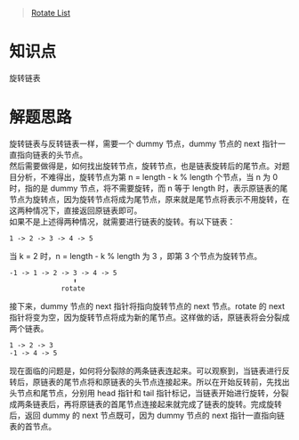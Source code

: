 > [Rotate List](https://leetcode.com/problems/rotate-list/description/)

# 知识点
旋转链表

# 解题思路
旋转链表与反转链表一样，需要一个 dummy 节点，dummy 节点的 next 指针一直指向链表的头节点。  
然后需要做得是，如何找出旋转节点，旋转节点，也是链表旋转后的尾节点。对题目分析，不难得出，旋转节点为第 n = length - k % length 个节点，当 n 为 0 时，指的是 dummy 节点，将不需要旋转，而 n 等于 length 时，表示原链表的尾节点为旋转点，因为旋转节点将成为尾节点，原来就是尾节点将表示不用旋转，在这两种情况下，直接返回原链表即可。  
如果不是上述得两种情况，就需要进行链表的旋转。有以下链表：
```
1 -> 2 -> 3 -> 4 -> 5
```
当 k = 2 时，n = length - k % length 为 3 ，即第 3 个节点为旋转节点。
```
-1 -> 1 -> 2 -> 3 -> 4 -> 5
                ⬆
             rotate
```
接下来，dummy 节点的 next 指针将指向旋转节点的 next 节点。rotate 的 next 指针将变为空，因为旋转节点将成为新的尾节点。这样做的话，原链表将会分裂成两个链表。
```
1 -> 2 -> 3
-1 -> 4 -> 5
```
现在面临的问题是，如何将分裂除的两条链表连起来。可以观察到，当链表进行反转后，原链表的尾节点将和原链表的头节点连接起来。所以在开始反转前，先找出头节点和尾节点，分别用 head 指针和 tail 指针标记，当链表开始进行旋转，分裂成两条链表后，再将原链表的首尾节点连接起来就完成了链表的旋转。完成旋转后，返回 dummy 的 next 节点既可，因为 dummy 节点的 next 指针一直指向链表的首节点。